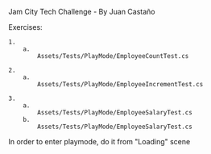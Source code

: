 Jam City Tech Challenge - By Juan Castaño

Exercises:

	1.
		a.
			Assets/Tests/PlayMode/EmployeeCountTest.cs

	2.
		a.
			Assets/Tests/PlayMode/EmployeeIncrementTest.cs

	3.
		a.
			Assets/Tests/PlayMode/EmployeeSalaryTest.cs
		b.
			Assets/Tests/PlayMode/EmployeeSalaryTest.cs

In order to enter playmode, do it from "Loading" scene
